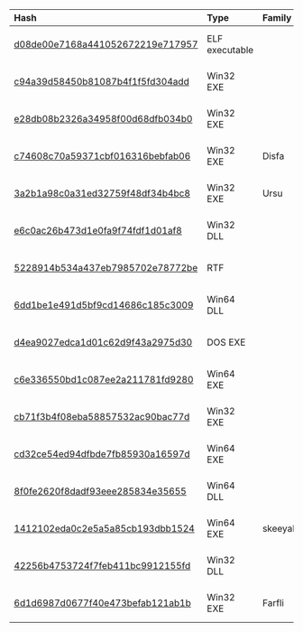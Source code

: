 |Hash|Type|Family|First_Seen|Name|
|:--|:--|:--|:--|:--|
|[d08de00e7168a441052672219e717957](https://www.virustotal.com/gui/file/d08de00e7168a441052672219e717957)|ELF executable||2018-07-27 07:30:48|/media/ahmed/0f0b5179-b625-471d-a08b-8cc99742b63c/IoTmalware/Malware/IoTFiltered/d08de00e7168a441052672219e717957|
|[c94a39d58450b81087b4f1f5fd304add](https://www.virustotal.com/gui/file/c94a39d58450b81087b4f1f5fd304add)|Win32 EXE||2018-03-08 17:22:44|c94a39d58450b81087b4f1f5fd304add.virus|
|[e28db08b2326a34958f00d68dfb034b0](https://www.virustotal.com/gui/file/e28db08b2326a34958f00d68dfb034b0)|Win32 EXE||2018-03-08 14:11:54|e28db08b2326a34958f00d68dfb034b0.virus|
|[c74608c70a59371cbf016316bebfab06](https://www.virustotal.com/gui/file/c74608c70a59371cbf016316bebfab06)|Win32 EXE|Disfa|2018-03-06 06:32:42|1967bd2047fd9dab_serverdo.exe|
|[3a2b1a98c0a31ed32759f48df34b4bc8](https://www.virustotal.com/gui/file/3a2b1a98c0a31ed32759f48df34b4bc8)|Win32 EXE|Ursu|2018-03-06 06:30:55|qww.exe|
|[e6c0ac26b473d1e0fa9f74fdf1d01af8](https://www.virustotal.com/gui/file/e6c0ac26b473d1e0fa9f74fdf1d01af8)|Win32 DLL||2018-03-05 06:07:05|02bf5fdb11eee6ede01cc061206fe98f60a6b5c90ffead31e8f0a87ccfa414ef__PEFILE__1.bin|
|[5228914b534a437eb7985702e78772be](https://www.virustotal.com/gui/file/5228914b534a437eb7985702e78772be)|RTF||2018-03-05 00:00:43|02BF5FDB11EEE6EDE01CC061206FE98F60A6B5C90FFEAD31E8F0A87CCFA414EF|
|[6dd1be1e491d5bf9cd14686c185c3009](https://www.virustotal.com/gui/file/6dd1be1e491d5bf9cd14686c185c3009)|Win64 DLL||2017-08-23 10:56:41|nethelp.dll|
|[d4ea9027edca1d01c62d9f43a2975d30](https://www.virustotal.com/gui/file/d4ea9027edca1d01c62d9f43a2975d30)|DOS EXE||2017-07-06 20:52:03|sample|
|[c6e336550bd1c087ee2a211781fd9280](https://www.virustotal.com/gui/file/c6e336550bd1c087ee2a211781fd9280)|Win64 EXE||2017-07-06 12:30:21|7354fd9fdb07f2509f8dab3bb23df53e21dd02ab2a4745d27eddb4caeaf5be14.bin|
|[cb71f3b4f08eba58857532ac90bac77d](https://www.virustotal.com/gui/file/cb71f3b4f08eba58857532ac90bac77d)|Win32 EXE||2017-06-29 15:45:10|cb71f3b4f08eba58857532ac90bac77d.exe|
|[cd32ce54ed94dfbde7fb85930a16597d](https://www.virustotal.com/gui/file/cd32ce54ed94dfbde7fb85930a16597d)|Win64 EXE||2017-06-29 15:37:00|cd32ce54ed94dfbde7fb85930a16597d.exe|
|[8f0fe2620f8dadf93eee285834e35655](https://www.virustotal.com/gui/file/8f0fe2620f8dadf93eee285834e35655)|Win64 DLL||2017-06-28 03:54:38|VirusShare_8f0fe2620f8dadf93eee285834e35655|
|[1412102eda0c2e5a5a85cb193dbb1524](https://www.virustotal.com/gui/file/1412102eda0c2e5a5a85cb193dbb1524)|Win64 EXE|skeeyah|2017-06-28 03:49:54|1412102eda0c2e5a5a85cb193dbb1524.exe|
|[42256b4753724f7feb411bc9912155fd](https://www.virustotal.com/gui/file/42256b4753724f7feb411bc9912155fd)|Win32 DLL||2017-06-19 12:43:34|42256b4753724f7feb411bc9912155fd.dll|
|[6d1d6987d0677f40e473befab121ab1b](https://www.virustotal.com/gui/file/6d1d6987d0677f40e473befab121ab1b)|Win32 EXE|Farfli|2017-06-19 12:41:59|6d1d6987d0677f40e473befab121ab1b.exe|
